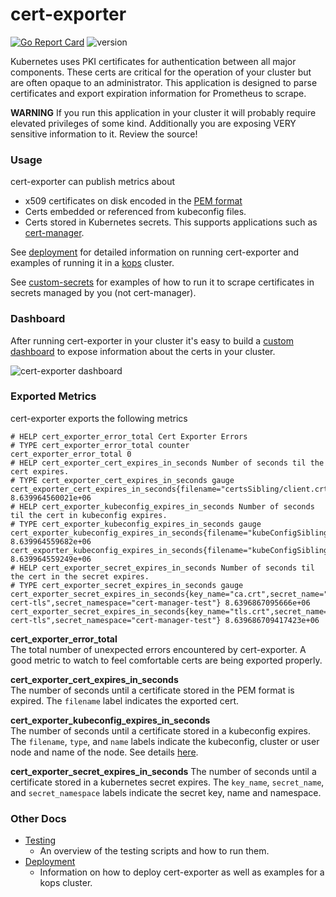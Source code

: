# cert-exporter

[![Go Report Card](https://goreportcard.com/badge/github.com/joe-elliott/cert-exporter)](https://goreportcard.com/report/github.com/joe-elliott/cert-exporter) ![version](https://img.shields.io/badge/version-1.4.0-blue.svg?cacheSeconds=2592000)

Kubernetes uses PKI certificates for authentication between all major components.  These certs are critical for the operation of your cluster but are often opaque to an administrator.  This application is designed to parse certificates and export expiration information for Prometheus to scrape.

**WARNING** If you run this application in your cluster it will probably require elevated privileges of some kind.  Additionally you are exposing VERY sensitive information to it.  Review the source!

### Usage

cert-exporter can publish metrics about 

- x509 certificates on disk encoded in the [PEM format](https://en.wikipedia.org/wiki/Privacy-Enhanced_Mail) 
- Certs embedded or referenced from kubeconfig files.
- Certs stored in Kubernetes secrets.  This supports applications such as [cert-manager](https://github.com/jetstack/cert-manager).

See [deployment](https://github.com/joe-elliott/cert-exporter/blob/master/docs/deploy.md) for detailed information on running cert-exporter and examples of running it in a [kops](https://github.com/kubernetes/kops) cluster.

See [custom-secrets](https://github.com/joe-elliott/cert-exporter/blob/master/docs/examples/custom-secrets) for examples of how to run it to scrape certificates in secrets managed by you (not cert-manager).

### Dashboard

After running cert-exporter in your cluster it's easy to build a [custom dashboard](https://github.com/joe-elliott/cert-exporter/blob/master/docs/sample-dashboard.yaml) to expose information about the certs in your cluster.

![cert-exporter dashboard](https://github.com/joe-elliott/cert-exporter/blob/master/docs/dashboard.png)

### Exported Metrics

cert-exporter exports the following metrics

```
# HELP cert_exporter_error_total Cert Exporter Errors
# TYPE cert_exporter_error_total counter
cert_exporter_error_total 0
# HELP cert_exporter_cert_expires_in_seconds Number of seconds til the cert expires.
# TYPE cert_exporter_cert_expires_in_seconds gauge
cert_exporter_cert_expires_in_seconds{filename="certsSibling/client.crt"} 8.639964560021e+06
# HELP cert_exporter_kubeconfig_expires_in_seconds Number of seconds til the cert in kubeconfig expires.
# TYPE cert_exporter_kubeconfig_expires_in_seconds gauge
cert_exporter_kubeconfig_expires_in_seconds{filename="kubeConfigSibling/kubeconfig",name="cluster1",type="cluster"} 8.639964559682e+06
cert_exporter_kubeconfig_expires_in_seconds{filename="kubeConfigSibling/kubeconfig",name="user1",type="user"} 8.639964559249e+06
# HELP cert_exporter_secret_expires_in_seconds Number of seconds til the cert in the secret expires.
# TYPE cert_exporter_secret_expires_in_seconds gauge
cert_exporter_secret_expires_in_seconds{key_name="ca.crt",secret_name="selfsigned-cert-tls",secret_namespace="cert-manager-test"} 8.6396867095666e+06
cert_exporter_secret_expires_in_seconds{key_name="tls.crt",secret_name="selfsigned-cert-tls",secret_namespace="cert-manager-test"} 8.639686709417423e+06
```

**cert_exporter_error_total**  
The total number of unexpected errors encountered by cert-exporter.  A good metric to watch to feel comfortable certs are being exported properly.

**cert_exporter_cert_expires_in_seconds**  
The number of seconds until a certificate stored in the PEM format is expired.  The `filename` label indicates the exported cert.

**cert_exporter_kubeconfig_expires_in_seconds**  
The number of seconds until a certificate stored in a kubeconfig expires.  The `filename`, `type`, and `name` labels indicate the kubeconfig, cluster or user node and name of the node.  See details [here](https://kubernetes.io/docs/tasks/access-application-cluster/configure-access-multiple-clusters/).

**cert_exporter_secret_expires_in_seconds**
The number of seconds until a certificate stored in a kubernetes secret expires.  The `key_name`, `secret_name`, and `secret_namespace` labels indicate the secret key, name and namespace. 

### Other Docs
- [Testing](https://github.com/joe-elliott/cert-exporter/blob/master/docs/testing.md)
  - An overview of the testing scripts and how to run them.
- [Deployment](https://github.com/joe-elliott/cert-exporter/blob/master/docs/deploy.md)
  - Information on how to deploy cert-exporter as well as examples for a kops cluster.
